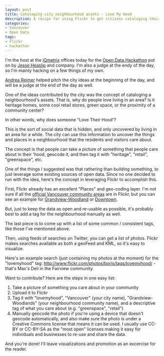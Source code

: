 ```yaml
---
layout: post
title: Cataloging city neighbourhood assets - Love My Hood
description: A recipe for using Flickr to get citizens cataloging their neighbourhood loves
categories:
- Vancouver
- Open Data
tags:
- Flickr
- hackathon
---
```

I'm the host at the <a href="http://www.iqmetrix.com">iQmetrix</a> offices today for the <a href="http://opendatahackaton.eventbrite.ca/">Open Data Hackathon</a> put on by <a href="http://twitter.com/jonovision">Jesse Heaslip</a> and company. I'm also a judge at the endy of the day, so I'm mainly hacking on a few things of my own.

<p><a href="http://twitter.com/andreareimer">Andrea Reimer</a> helped pitch the city ideas at the beginning of the day, and will be a judge at the end of the day as well.</p>

<p>One of the ideas contributed by the city was the concept of cataloging a neighbourhood's assets. That is, why do people love living in an area? Is it heritage homes, some cool retail stores, green space, or the proximity of a community center?</p>

<p>In other words, why does someone "Love Their Hood'?</p>

<p>This is the sort of social data that is hidden, and only uncovered by living in an area for a while. The city can use this information to uncover the things and places in a neighbourhood that the residents and visitors care about.</p>

<p>The concept is that people can take a picture of something that people care about in their 'hood, geocode it, and then tag it with "heritage", "retail", "greenspace", etc.</p>

<p>One of the things I suggested was that rathering than building something, to just leverage some existing sources of open data. Since no one decided to run with the idea, here's the concept in leveraging Flickr to accomplish this.</p>

<p>First, Flickr already has an excellent "Places" and geo-coding layer. I'm not sure if all the <a href="http://vancouver.ca/community_profiles/CommunityList.htm">official Vancouver community areas</a> are in Flickr, but you can see an example for <a href="http://www.flickr.com/places/Canada/British+Columbia/Vancouver/Grandview-Woodland">Grandview-Woodland</a> or <a href="http://www.flickr.com/places/Canada/British+Columbia/Vancouver/Downtown">Downtown</a>.</p>

<p>But, just to keep the data as open and re-usable as possible, it's probably best to add a tag for the neighbourhood manually as well.</p>

<p>The last piece is to come up with a list of some common / consistent tags, like those I've mentioned above.</p>

<p>Then, using feeds of searches on Twitter, you can get a list of photos. Flickr makes searches available as both a geoFeed and KML, so it's easy to visualize.</p>

<p>Here's an example search (just containing my photos at the moment) for the "lovemyhood" tag:&nbsp;<a href="http://www.flickr.com/photos/boris/tags/lovemyhood/">http://www.flickr.com/photos/boris/tags/lovemyhood/</a>&nbsp;- that's Max's Deli in the Fairview community.</p>

<p>Want to contribute? Here are the steps in one easy list:</p>

<ol>
	<li>Take a picture of something you care about in your community</li>
	<li>Upload it to Flickr</li>
	<li>Tag it with "lovemyhood", "Vancouver" (your city name), "Grandview-Woodlands" (your neighbourhood community name), and a descriptive tag of what you care about (e.g. "greenspace", "retail")</li>
	<li>Manually geocode the photo if you're using a device that doesn't geocode automatically, and also make sure the photo is under a Creative Commons license that means it can be used. I usually use CC-BY or CC-BY-SA as the "most open" licenses making it easy for individuals and businesses to re-use and share the data.</li>
</ol>

<p>And you're done! I'll leave visualizations and promotion as an excercise for the reader.</p>
